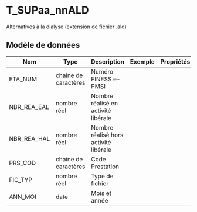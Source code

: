 # T_SUPaa_nnALD

Alternatives à la dialyse (extension de fichier .ald)


## Modèle de données

|Nom|Type|Description|Exemple|Propriétés|
|-|-|-|-|-|
|ETA_NUM|chaîne de caractères|Numéro FINESS e-PMSI|||
|NBR_REA_EAL|nombre réel|Nombre réalisé en activité libérale|||
|NBR_REA_HAL|nombre réel|Nombre réalisé hors activité libérale|||
|PRS_COD|chaîne de caractères|Code Prestation|||
|FIC_TYP|nombre réel|Type de fichier|||
|ANN_MOI|date|Mois et année|||
